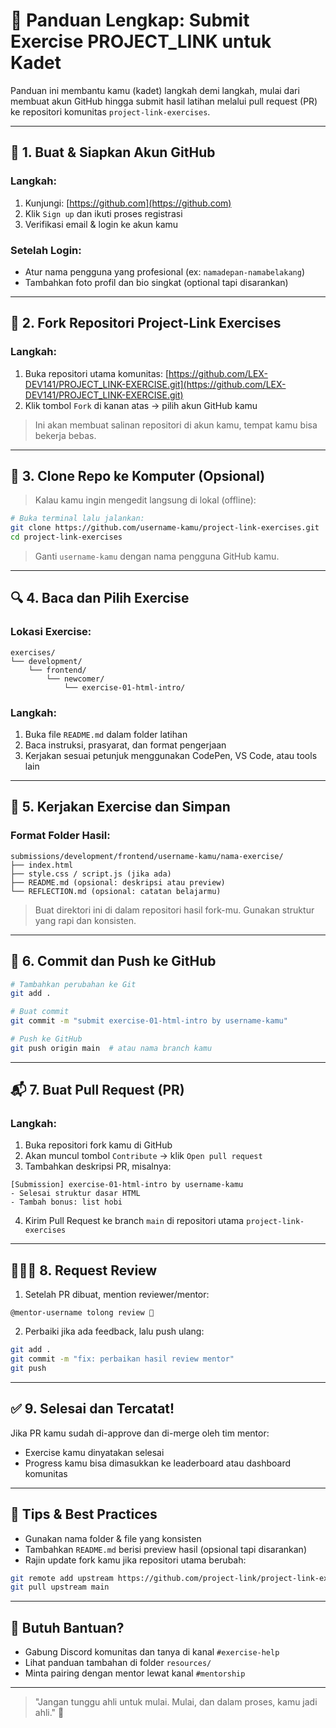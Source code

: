# 📘 Panduan Lengkap: Submit Exercise PROJECT_LINK untuk Kadet

Panduan ini membantu kamu (kadet) langkah demi langkah, mulai dari membuat akun GitHub hingga submit hasil latihan melalui pull request (PR) ke repositori komunitas `project-link-exercises`.

---

## 🧩 1. Buat & Siapkan Akun GitHub

### Langkah:
1. Kunjungi: [https://github.com](https://github.com)
2. Klik `Sign up` dan ikuti proses registrasi
3. Verifikasi email & login ke akun kamu

### Setelah Login:
- Atur nama pengguna yang profesional (ex: `namadepan-namabelakang`)
- Tambahkan foto profil dan bio singkat (optional tapi disarankan)

---

## 🔧 2. Fork Repositori Project-Link Exercises

### Langkah:
1. Buka repositori utama komunitas: [https://github.com/LEX-DEV141/PROJECT_LINK-EXERCISE.git](https://github.com/LEX-DEV141/PROJECT_LINK-EXERCISE.git)
2. Klik tombol `Fork` di kanan atas → pilih akun GitHub kamu

> Ini akan membuat salinan repositori di akun kamu, tempat kamu bisa bekerja bebas.

---

## 📁 3. Clone Repo ke Komputer (Opsional)
> Kalau kamu ingin mengedit langsung di lokal (offline):

```bash
# Buka terminal lalu jalankan:
git clone https://github.com/username-kamu/project-link-exercises.git
cd project-link-exercises
```

> Ganti `username-kamu` dengan nama pengguna GitHub kamu.

---

## 🔍 4. Baca dan Pilih Exercise

### Lokasi Exercise:
```
exercises/
└── development/
    └── frontend/
        └── newcomer/
            └── exercise-01-html-intro/
```

### Langkah:
1. Buka file `README.md` dalam folder latihan
2. Baca instruksi, prasyarat, dan format pengerjaan
3. Kerjakan sesuai petunjuk menggunakan CodePen, VS Code, atau tools lain

---

## 🧪 5. Kerjakan Exercise dan Simpan

### Format Folder Hasil:
```
submissions/development/frontend/username-kamu/nama-exercise/
├── index.html
├── style.css / script.js (jika ada)
├── README.md (opsional: deskripsi atau preview)
└── REFLECTION.md (opsional: catatan belajarmu)
```

> Buat direktori ini di dalam repositori hasil fork-mu. Gunakan struktur yang rapi dan konsisten.

---

## 🔄 6. Commit dan Push ke GitHub

```bash
# Tambahkan perubahan ke Git
git add .

# Buat commit
git commit -m "submit exercise-01-html-intro by username-kamu"

# Push ke GitHub
git push origin main  # atau nama branch kamu
```

---

## 📬 7. Buat Pull Request (PR)

### Langkah:
1. Buka repositori fork kamu di GitHub
2. Akan muncul tombol `Contribute` → klik `Open pull request`
3. Tambahkan deskripsi PR, misalnya:
```
[Submission] exercise-01-html-intro by username-kamu
- Selesai struktur dasar HTML
- Tambah bonus: list hobi
```
4. Kirim Pull Request ke branch `main` di repositori utama `project-link-exercises`

---

## 🧑‍🤝‍🧑 8. Request Review

1. Setelah PR dibuat, mention reviewer/mentor:
```
@mentor-username tolong review 🙏
```
2. Perbaiki jika ada feedback, lalu push ulang:
```bash
git add .
git commit -m "fix: perbaikan hasil review mentor"
git push
```

---

## ✅ 9. Selesai dan Tercatat!

Jika PR kamu sudah di-approve dan di-merge oleh tim mentor:
- Exercise kamu dinyatakan selesai
- Progress kamu bisa dimasukkan ke leaderboard atau dashboard komunitas

---

## 🔁 Tips & Best Practices

- Gunakan nama folder & file yang konsisten
- Tambahkan `README.md` berisi preview hasil (opsional tapi disarankan)
- Rajin update fork kamu jika repositori utama berubah:
```bash
git remote add upstream https://github.com/project-link/project-link-exercises.git
git pull upstream main
```

---

## 💬 Butuh Bantuan?
- Gabung Discord komunitas dan tanya di kanal `#exercise-help`
- Lihat panduan tambahan di folder `resources/`
- Minta pairing dengan mentor lewat kanal `#mentorship`

---

> "Jangan tunggu ahli untuk mulai. Mulai, dan dalam proses, kamu jadi ahli." 🚀

